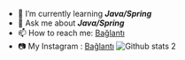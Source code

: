 
- 🌱 I’m currently learning **_Java/Spring_**
- 💬 Ask me about  **_Java/Spring_**
- 📫 How to reach me: [Bağlantı](barandincoguz@gmail.com)
- :camera: My Instagram : [Bağlantı](https://www.instagram.com/barandncgz)
![Github stats 2](https://github-readme-stats.vercel.app/api?username=barandincoguz&show_icons=true&theme=radical)

